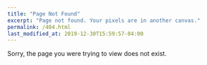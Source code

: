 ```yaml
---
title: "Page Not Found"
excerpt: "Page not found. Your pixels are in another canvas."
permalink: /404.html
last_modified_at: 2019-12-30T15:59:57-04:00
---
```


Sorry, the page you were trying to view does not exist.
